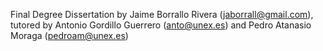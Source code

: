 Final Degree Dissertation by Jaime Borrallo Rivera (jaborrall@gmail.com), tutored by Antonio Gordillo Guerrero (anto@unex.es) and Pedro Atanasio Moraga (pedroam@unex.es)
